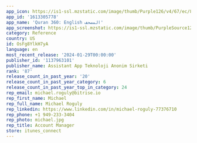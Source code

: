 ```yaml
---
app_icon: https://is1-ssl.mzstatic.com/image/thumb/Purple126/v4/67/ec/8c/67ec8cc3-6e0b-1bf3-a017-0fdb510949ae/AppIconDarkGreen-0-0-1x_U007emarketing-0-7-0-0-85-220.png/1024x1024bb.png
app_id: '1613305778'
app_name: 'Quran 360: English المصحف'
app_screenshot: https://is1-ssl.mzstatic.com/image/thumb/PurpleSource126/v4/b6/ef/04/b6ef0466-4b8c-bedb-5a9f-9ca643a266b4/eeec28c0-14ee-448b-8c49-6d9a475dd0f3_en_1__U00282_U0029.jpg/1242x2688bb.png
category: Reference
country: US
id: OsFg8YlkH7yA
language: en
most_recent_release: '2024-01-29T00:00:00'
publisher_id: '1137963101'
publisher_name: Assistant App Teknoloji Anonim Sirketi
rank: '87'
release_count_in_past_year: '20'
release_count_in_past_year_category: 6
release_count_in_past_year_top_in_category: 24
rep_email: michael.roguly@bitrise.io
rep_first_name: Michael
rep_full_name: Michael Roguly
rep_linkedin: https://www.linkedin.com/in/michael-roguly-77376710
rep_phone: +1 949-233-3404
rep_photo: michael.jpg
rep_title: Account Manager
store: itunes_connect
---
```


